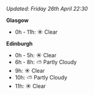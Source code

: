 *Updated: Friday 26th April 22:30*

**Glasgow**

* 0h - 11h: :sunny: Clear

**Edinburgh**

* 0h - 5h: :sunny: Clear
* 6h - 8h: :partly_sunny: Partly Cloudy
* 9h: :sunny: Clear
* 10h: :partly_sunny: Partly Cloudy
* 11h: :sunny: Clear
